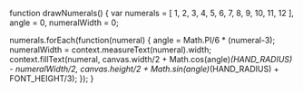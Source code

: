 function drawNumerals() {
   var numerals = [ 1, 2, 3, 4, 5, 6, 7, 8, 9, 10, 11, 12 ],
       angle = 0,
       numeralWidth = 0;

   numerals.forEach(function(numeral) {
      angle = Math.PI/6 * (numeral-3);
      numeralWidth = context.measureText(numeral).width;
      context.fillText(numeral, 
         canvas.width/2  + Math.cos(angle)*(HAND_RADIUS) - numeralWidth/2,
         canvas.height/2 + Math.sin(angle)*(HAND_RADIUS) + FONT_HEIGHT/3);
   });
}